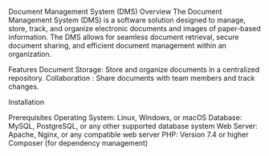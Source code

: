 Document Management System (DMS)
Overview
The Document Management System (DMS) is a software solution designed to manage, store, track, and organize electronic documents and images of paper-based information. The DMS allows for seamless document retrieval, secure document sharing, and efficient document management within an organization.

Features
Document Storage: Store and organize documents in a centralized repository.
Collaboration : Share documents with team members and track changes.


Installation

Prerequisites
Operating System: Linux, Windows, or macOS
Database: MySQL, PostgreSQL, or any other supported database system
Web Server: Apache, Nginx, or any compatible web server
PHP: Version 7.4 or higher
Composer (for dependency management)
